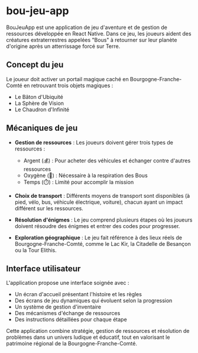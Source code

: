 # bou-jeu-app

BouJeuApp est une application de jeu d'aventure et de gestion de ressources développée en React Native. Dans ce jeu, les joueurs aident des créatures extraterrestres appelées "Bous" à retourner sur leur planète d'origine après un atterrissage forcé sur Terre.

## Concept du jeu

Le joueur doit activer un portail magique caché en Bourgogne-Franche-Comté en retrouvant trois objets magiques :
- Le Bâton d'Ubiquité
- La Sphère de Vision
- Le Chaudron d'Infinité

## Mécaniques de jeu

- **Gestion de ressources** : Les joueurs doivent gérer trois types de ressources :
  - Argent (💰) : Pour acheter des véhicules et échanger contre d'autres ressources
  - Oxygène (💨) : Nécessaire à la respiration des Bous
  - Temps (⏱️) : Limité pour accomplir la mission

- **Choix de transport** : Différents moyens de transport sont disponibles (à pied, vélo, bus, véhicule électrique, voiture), chacun ayant un impact différent sur les ressources.

- **Résolution d'énigmes** : Le jeu comprend plusieurs étapes où les joueurs doivent résoudre des énigmes et entrer des codes pour progresser.

- **Exploration géographique** : Le jeu fait référence à des lieux réels de Bourgogne-Franche-Comté, comme le Lac Kir, la Citadelle de Besançon ou la Tour Elithis.

## Interface utilisateur

L'application propose une interface soignée avec :
- Un écran d'accueil présentant l'histoire et les règles
- Des écrans de jeu dynamiques qui évoluent selon la progression
- Un système de gestion d'inventaire
- Des mécanismes d'échange de ressources
- Des instructions détaillées pour chaque étape

Cette application combine stratégie, gestion de ressources et résolution de problèmes dans un univers ludique et éducatif, tout en valorisant le patrimoine régional de la Bourgogne-Franche-Comté.
